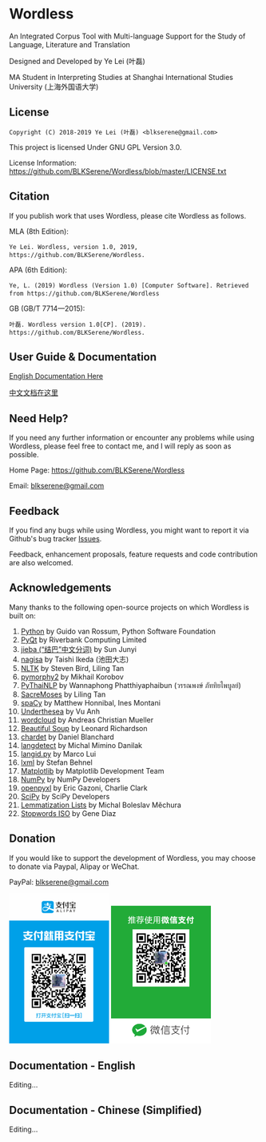 # Wordless
An Integrated Corpus Tool with Multi-language Support for the Study of Language, Literature and Translation

Designed and Developed by Ye Lei (叶磊)

MA Student in Interpreting Studies at Shanghai International Studies University (上海外国语大学)

## License
    Copyright (C) 2018-2019 Ye Lei (叶磊) <blkserene@gmail.com>

This project is licensed Under GNU GPL Version 3.0.

License Information: https://github.com/BLKSerene/Wordless/blob/master/LICENSE.txt

## Citation
If you publish work that uses Wordless, please cite Wordless as follows.

MLA (8th Edition):

    Ye Lei. Wordless, version 1.0, 2019, https://github.com/BLKSerene/Wordless.

APA (6th Edition):

    Ye, L. (2019) Wordless (Version 1.0) [Computer Software]. Retrieved from https://github.com/BLKSerene/Wordless

GB (GB/T 7714—2015):

    叶磊. Wordless version 1.0[CP]. (2019). https://github.com/BLKSerene/Wordless.

## User Guide & Documentation
[English Documentation Here](#doc-eng)

[中文文档在这里](#doc-zho)

## Need Help?
If you need any further information or encounter any problems while using Wordless, please feel free to contact me, and I will reply as soon as possible.

Home Page: https://github.com/BLKSerene/Wordless

Email: blkserene@gmail.com

## Feedback
If you find any bugs while using Wordless, you might want to report it via Github\'s bug tracker [Issues](https://github.com/BLKSerene/Wordless/issues).

Feedback, enhancement proposals, feature requests and code contribution are also welcomed.

## Acknowledgements
Many thanks to the following open-source projects on which Wordless is built on:

1. [Python](https://www.python.org/) by Guido van Rossum, Python Software Foundation
2. [PyQt](https://www.riverbankcomputing.com/software/pyqt/intro) by Riverbank Computing Limited
3. [jieba (“结巴”中文分词)](https://github.com/fxsjy/jieba) by Sun Junyi
4. [nagisa](https://github.com/taishi-i/nagisa) by Taishi Ikeda (池田大志)
5. [NLTK](http://www.nltk.org/) by Steven Bird, Liling Tan
6. [pymorphy2](https://github.com/kmike/pymorphy2/) by Mikhail Korobov
7. [PyThaiNLP](https://github.com/PyThaiNLP/pythainlp) by Wannaphong Phatthiyaphaibun (วรรณพงษ์ ภัททิยไพบูลย์)
8. [SacreMoses](https://github.com/alvations/sacremoses) by Liling Tan
9. [spaCy](https://spacy.io/) by Matthew Honnibal, Ines Montani
10. [Underthesea](http://undertheseanlp.com/) by Vu Anh
11. [wordcloud](https://amueller.github.io/word_cloud/) by Andreas Christian Mueller
12. [Beautiful Soup](https://www.crummy.com/software/BeautifulSoup/) by Leonard Richardson
13. [chardet](https://github.com/chardet/chardet) by Daniel Blanchard
14. [langdetect](https://github.com/Mimino666/langdetect) by Michal Mimino Danilak
15. [langid.py](https://github.com/saffsd/langid.py) by Marco Lui
16. [lxml](https://lxml.de/) by Stefan Behnel
17. [Matplotlib](https://matplotlib.org/) by Matplotlib Development Team
18. [NumPy](http://www.numpy.org/) by NumPy Developers
19. [openpyxl](https://openpyxl.readthedocs.io/en/stable/) by Eric Gazoni, Charlie Clark
20. [SciPy](https://www.scipy.org/) by SciPy Developers
21. [Lemmatization Lists](https://github.com/michmech/lemmatization-lists) by Michal Boleslav Měchura
22. [Stopwords ISO](https://github.com/stopwords-iso/stopwords-iso) by Gene Diaz

## Donation
If you would like to support the development of Wordless, you may choose to donate via Paypal, Alipay or WeChat.

PayPal: [blkserene@gmail.com](https://www.paypal.com/myaccount/transfer/homepage/send)

<img src=https://github.com/BLKSerene/Wordless/blob/master/images/Alipay.jpg width="200"> <img src=https://github.com/BLKSerene/Wordless/blob/master/images/WeChat.png alt="WeChat" width="200">

<span id="doc-eng"></span>
## Documentation - English
Editing...

<span id="doc-zho"></span>
## Documentation - Chinese (Simplified)
Editing...
